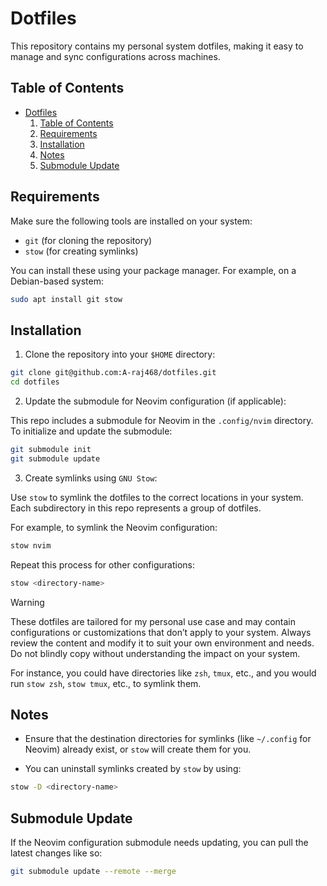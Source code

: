 # Dotfiles

This repository contains my personal system dotfiles, making it easy to manage and sync configurations across machines.

## Table of Contents

- [Dotfiles](#dotfiles)
  1.  [Table of Contents](#table-of-contents)
  2.  [Requirements](#requirements)
  3.  [Installation](#installation)
  4.  [Notes](#notes)
  5.  [Submodule Update](#submodule-update)

## Requirements

Make sure the following tools are installed on your system:

- `git` (for cloning the repository)
- `stow` (for creating symlinks)

You can install these using your package manager. For example, on a Debian-based system:

```bash
sudo apt install git stow
```

## Installation

1. Clone the repository into your `$HOME` directory:

```bash
git clone git@github.com:A-raj468/dotfiles.git
cd dotfiles
```

2. Update the submodule for Neovim configuration (if applicable):

This repo includes a submodule for Neovim in the `.config/nvim` directory. To initialize and update the submodule:

```bash
git submodule init
git submodule update
```

3. Create symlinks using `GNU Stow`:

Use `stow` to symlink the dotfiles to the correct locations in your system. Each subdirectory in this repo represents a group of dotfiles.

For example, to symlink the Neovim configuration:

```bash
stow nvim
```

Repeat this process for other configurations:

```bash
stow <directory-name>
```

> [!Warning]
> These dotfiles are tailored for my personal use case and may contain configurations or customizations that don’t apply to your system.
> Always review the content and modify it to suit your own environment and needs.
> Do not blindly copy without understanding the impact on your system.

For instance, you could have directories like `zsh`, `tmux`, etc., and you would run `stow zsh`, `stow tmux`, etc., to symlink them.

## Notes

- Ensure that the destination directories for symlinks (like `~/.config` for Neovim) already exist, or `stow` will create them for you.

- You can uninstall symlinks created by `stow` by using:

```bash
stow -D <directory-name>
```

## Submodule Update

If the Neovim configuration submodule needs updating, you can pull the latest changes like so:

```bash
git submodule update --remote --merge
```
